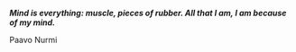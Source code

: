 _**Mind is everything: muscle, pieces of rubber. All that I am, I am because of my mind.**_

Paavo Nurmi